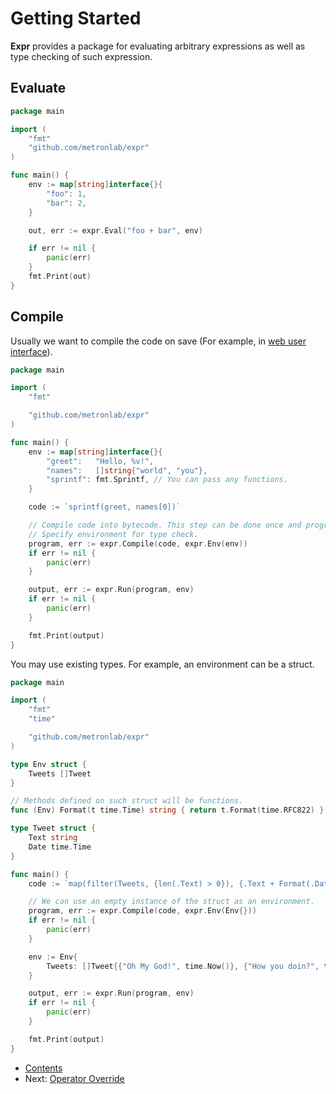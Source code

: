 # Getting Started

**Expr** provides a package for evaluating arbitrary expressions as well as type checking of such expression.

## Evaluate

```go
package main

import (
	"fmt"
	"github.com/metronlab/expr"
)

func main() {
	env := map[string]interface{}{
		"foo": 1,
		"bar": 2,
	}

	out, err := expr.Eval("foo + bar", env)

	if err != nil {
		panic(err)
	}
	fmt.Print(out)
}
```

## Compile

Usually we want to compile the code on save (For example, in [web user interface](https://metronlab.github.io/expr/)).  

```go
package main

import (
	"fmt"

	"github.com/metronlab/expr"
)

func main() {
	env := map[string]interface{}{
		"greet":   "Hello, %v!",
		"names":   []string{"world", "you"},
		"sprintf": fmt.Sprintf, // You can pass any functions.
	}

	code := `sprintf(greet, names[0])`

	// Compile code into bytecode. This step can be done once and program may be reused.
	// Specify environment for type check.
	program, err := expr.Compile(code, expr.Env(env))
	if err != nil {
		panic(err)
	}

	output, err := expr.Run(program, env)
	if err != nil {
		panic(err)
	}

	fmt.Print(output)
}
```

You may use existing types. For example, an environment can be a struct.

```go
package main

import (
	"fmt"
	"time"

	"github.com/metronlab/expr"
)

type Env struct {
	Tweets []Tweet
}

// Methods defined on such struct will be functions.
func (Env) Format(t time.Time) string { return t.Format(time.RFC822) }

type Tweet struct {
	Text string
	Date time.Time
}

func main() {
	code := `map(filter(Tweets, {len(.Text) > 0}), {.Text + Format(.Date)})`

	// We can use an empty instance of the struct as an environment.
	program, err := expr.Compile(code, expr.Env(Env{}))
	if err != nil {
		panic(err)
	}

	env := Env{
		Tweets: []Tweet{{"Oh My God!", time.Now()}, {"How you doin?", time.Now()}, {"Could I be wearing any more clothes?", time.Now()}},
	}

	output, err := expr.Run(program, env)
	if err != nil {
		panic(err)
	}

	fmt.Print(output)
}
```

* [Contents](README.md)
* Next: [Operator Override](Operator-Override.md)
